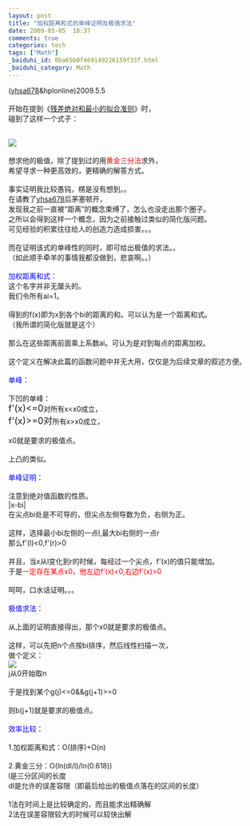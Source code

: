 ```yaml
---
layout: post
title: "加权距离和式的单峰证明及极值求法"
date: 2009-05-05  18:37
comments: true
categories: tech
tags: ["Math"]
_baiduhi_id: 0ba65b0f469149226159f33f.html
_baiduhi_category: Math
---
```


(<a href="http://hi.baidu.com/withyhs" target="_blank">yhsa678</a>&amp;hplonline)2009.5.5<br/><br/>
开始在提到《<a href="http://hi.baidu.com/hplonline/blog/item/0035a3ecf6dbfe2f63d09fdf.html" target="_blank">残差绝对和最小的拟合准则</a>》时，<br/>
碰到了这样一个式子：<br/><br/><div forimg="1"><img border="0" src="http://hiphotos.baidu.com/hplonline/pic/item/dd5566815817dbfbbd3e1e4f.jpg" small="0" class="blogimg"/></div>
<br/>
想求他的极值，除了提到过的用<font color="#ff0000">黄金三分法</font>求外，<br/>
希望寻求一种更高效的，更精确的解答方式。<br/><br/>
事实证明我比较愚钝，楞是没有想到。。<br/>
在请教了<a href="http://hi.baidu.com/withyhs" target="_blank">yhsa678</a>后茅塞顿开，<br/>
发现我之前一直被“距离”的概念束缚了，怎么也没走出那个圈子。<br/>
之所以会得到这样一个概念，因为之前接触过类似的简化版问题。<br/>
可见经验的积累往往给人的创造力造成损害。。。<br/><br/>
而在证明该式的单峰性的同时，即可给出极值的求法。。<br/>
（如此顺手牵羊的事情我都没做到，悲哀啊。。）<br/><br/><font color="#0000ff">加权距离和式：</font><br/>
这个名字并非无厘头的。<br/>
我们令所有ai=1。<br/><br/>
得到的f(x)即为x到各个bi的距离的和。可以认为是一个距离和式。<br/>
（我所谓的简化版就是这个）<br/><br/>
那么在这些距离前面乘上系数ai。可认为是对到每点的距离加权。<br/><br/>
这个定义在解决此篇的函数问题中并无大用，仅仅是为后续文章的叙述方便。<br/><font color="#0000ff"><br/>
单峰：</font><br/><br/>
下凹的单峰：<br/><font size="4">f'(x)&lt;=0</font>对所有x&lt;x0成立，<br/><font size="4">f'(x)&gt;=0对</font>所有x&gt;x0成立，<br/><br/>
x0就是要求的极值点。<br/><br/>
上凸的类似。<br/><br/><font color="#0000ff">单峰证明：</font><br/><br/>
注意到绝对值函数的性质。<br/>
|x-bi|<br/>
在尖点bi处是不可导的，但尖点左侧导数为负，右侧为正。<br/><br/>
这样，选择最小bi左侧的一点l,最大bi右侧的一点r<br/>
那么f'(l)&lt;0,f'(r)&gt;0<br/><br/>
并且，当x从l变化到r的时候，每经过一个尖点，f'(x)的值只能增加。<br/>
于是<font color="#ff0000">一定存在某点x0，他左边f'(x)&lt;0,右边f'(x)&gt;0</font><br/><br/>
呵呵，口水话证明。。。<br/><br/><font color="#0000ff">极值求法：</font><br/><br/>
从上面的证明直接得出，那个x0就是要求的极值点。<br/><br/>
这样，可以先把n个点按bi排序，然后线性扫描一次，<br/>
做个定义：<br/><div forimg="1"><img border="0" src="http://hiphotos.baidu.com/hplonline/pic/item/96aee1f862bb922cdbf9fd61.jpg" small="0" class="blogimg"/></div>
j从0开始取n<br/><br/><div forimg="1"> </div>
于是找到某个g(j)&lt;=0&amp;&amp;g(j+1)&gt;=0<br/><br/>
则b(j+1)就是要求的极值点。<br/><br/><font color="#0000ff">效率比较：</font><br/><br/>
1.加权距离和式：O(排序)+O(n)<br/><br/>
2.黄金三分：O(ln(dl/l)/ln(0.618))<br/>
l是三分区间的长度<br/>
dl是允许的误差容限（即最后给出的极值点落在的区间的长度）<br/><br/>
1法在时间上是比较确定的，而且能求出精确解<br/>
2法在误差容限较大的时候可以较快出解
